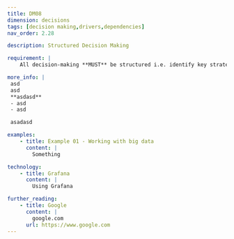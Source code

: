 ```yaml
---
title: DM08
dimension: decisions
tags: [decision making,drivers,dependencies]
nav_order: 2.28

description: Structured Decision Making

requirement: |
    All decision-making **MUST** be structured i.e. identify key strategic drivers, user need assess options against drivers, present rationale, clarity on trade-offs, dependencies, risks and issues understood etc.

more_info: |
 asd
 asd
 **asdasd**
 - asd 
 - asd

 asadasd

examples: 
    - title: Example 01 - Working with big data
      content: |
        Something

technology:
    - title: Grafana
      content: |
        Using Grafana

further_reading:
    - title: Google
      content: |
        google.com
      url: https://www.google.com
---
```

  